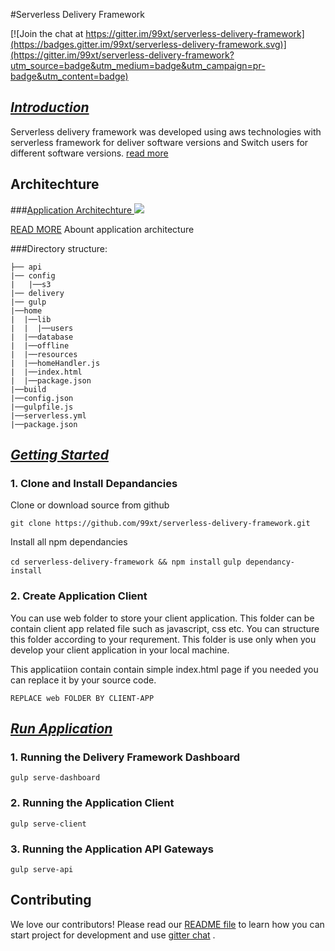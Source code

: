 #Serverless Delivery Framework

[![Join the chat at https://gitter.im/99xt/serverless-delivery-framework](https://badges.gitter.im/99xt/serverless-delivery-framework.svg)](https://gitter.im/99xt/serverless-delivery-framework?utm_source=badge&utm_medium=badge&utm_campaign=pr-badge&utm_content=badge)

## [*Introduction*](https://99xt.github.io/serverless-delivery-framework/#introduction)
Serverless delivery framework was developed using aws technologies with serverless framework for deliver software versions and Switch users for different software versions. [read more](https://99xt.github.io/serverless-delivery-framework)

## Architechture
###[Application Architechture ](https://99xt.github.io/serverless-delivery-framework/#application-architechture)
<img src="https://github.com/niroshannrsh/serverless-delivery-framework/blob/master/docs/img/Relese-pipeline-1.jpg?raw=true" />

[READ MORE](https://99xt.github.io/serverless-delivery-framework/#application-architechture) Abount application architecture

###Directory structure:
```
├── api
|── config
|   |──s3
|── delivery
|── gulp
|──home
|  |──lib
|  |  |──users
|  |──database
|  |──offline
|  |──resources
|  |──homeHandler.js
|  |──index.html
|  |──package.json
|──build
|──config.json
|──gulpfile.js
|──serverless.yml
|──package.json

```


## [*Getting Started*](https://99xt.github.io/serverless-delivery-framework/#getting-started)
### 1. Clone and Install Depandancies
Clone or download source from github

`git clone https://github.com/99xt/serverless-delivery-framework.git`

Install all npm dependancies

`cd serverless-delivery-framework && npm install`
`gulp dependancy-install`

### 2. Create Application Client

You can use web folder to store your client application. This folder can be contain client app related file such as javascript, css etc. You can structure this folder according to your requrement. This folder is use only when you develop your client application in your local machine.

This applicatiion contain contain simple index.html page if you needed you can replace it by your source code.

`REPLACE web FOLDER BY CLIENT-APP`

## [*Run Application*](https://99xt.github.io/serverless-delivery-framework/#run-application)

### 1. Running the Delivery Framework Dashboard

`gulp serve-dashboard`

### 2. Running the Application Client

`gulp serve-client`

### 3. Running the Application API Gateways

`gulp serve-api`


## <a name="contributing"></a>Contributing
We love our contributors! Please read our [README file](README.md) to learn how you can start project for development and use [gitter chat](https://gitter.im/99xt/interns-portal) .


